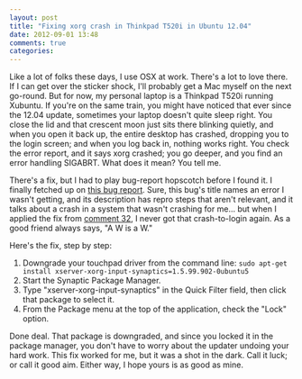 ```yaml
---
layout: post
title: "Fixing xorg crash in Thinkpad T520i in Ubuntu 12.04"
date: 2012-09-01 13:48
comments: true
categories: 
---
```


Like a lot of folks these days, I use OSX at work. There's a lot to love there.
If I can get over the sticker shock, I'll probably get a Mac myself on the next
go-round. But for now, my personal laptop is a Thinkpad T520i running Xubuntu.
If you're on the same train, you might have noticed that ever since the 12.04
update, sometimes your laptop doesn't quite sleep right. You close the lid and
that crescent moon just sits there blinking quietly, and when you open it back
up, the entire desktop has crashed, dropping you to the login screen; and when
you log back in, nothing works right. You check the error report, and it says
xorg crashed; you go deeper, and you find an error handling SIGABRT. What does
it mean? You tell me.

There's a fix, but I had to play bug-report hopscotch before I found it. I
finally fetched up on [this bug report](https://bugs.launchpad.net/debian/+source/xorg-server/+bug/956071).
Sure, this bug's title names an error I wasn't getting, and its description has
repro steps that aren't relevant, and it talks about a crash in a system that
wasn't crashing for me... but when I applied the fix from [comment 32](https://bugs.launchpad.net/debian/+source/xorg-server/+bug/956071/comments/32),
I never got that crash-to-login again. As a good friend always says, "A W is a
W."

Here's the fix, step by step:

1. Downgrade your touchpad driver from the command line: `sudo apt-get install
   xserver-xorg-input-synaptics=1.5.99.902-0ubuntu5`
2. Start the Synaptic Package Manager.
3. Type "xserver-xorg-input-synaptics" in the Quick Filter field, then click
   that package to select it.
4. From the Package menu at the top of the application, check the "Lock" option.

Done deal. That package is downgraded, and since you locked it in the package
manager, you don't have to worry about the updater undoing your hard work. This
fix worked for me, but it was a shot in the dark. Call it luck; or call it good
aim. Either way, I hope yours is as good as mine.
